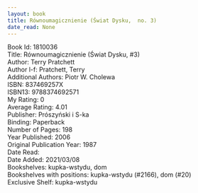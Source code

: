 ```yaml
---
layout: book
title: Równoumagicznienie (Świat Dysku,  no. 3)
date_read: None
---
```


Book Id: 1810036<br />
Title: Równoumagicznienie (Świat Dysku, #3)<br />
Author: Terry Pratchett<br />
Author l-f: Pratchett, Terry<br />
Additional Authors: Piotr W. Cholewa<br />
ISBN: 837469257X<br />
ISBN13: 9788374692571<br />
My Rating: 0<br />
Average Rating: 4.01<br />
Publisher: Prószyński i S-ka<br />
Binding: Paperback<br />
Number of Pages: 198<br />
Year Published: 2006<br />
Original Publication Year: 1987<br />
Date Read: <br />
Date Added: 2021/03/08<br />
Bookshelves: kupka-wstydu, dom<br />
Bookshelves with positions: kupka-wstydu (#2166), dom (#20)<br />
Exclusive Shelf: kupka-wstydu<br />

